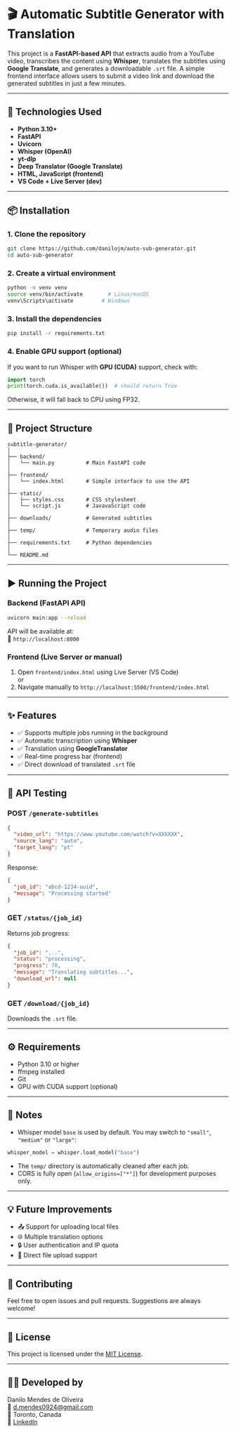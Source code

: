 # 🎬 Automatic Subtitle Generator with Translation

This project is a **FastAPI-based API** that extracts audio from a YouTube video, transcribes the content using **Whisper**, translates the subtitles using **Google Translate**, and generates a downloadable `.srt` file. A simple frontend interface allows users to submit a video link and download the generated subtitles in just a few minutes.

---

## 🚀 Technologies Used

- **Python 3.10+**
- **FastAPI**
- **Uvicorn**
- **Whisper (OpenAI)**
- **yt-dlp**
- **Deep Translator (Google Translate)**
- **HTML, JavaScript (frontend)**
- **VS Code + Live Server (dev)**

---

## 📦 Installation

### 1. Clone the repository

```bash
git clone https://github.com/danilojm/auto-sub-generator.git
cd auto-sub-generator
```

### 2. Create a virtual environment

```bash
python -m venv venv
source venv/bin/activate        # Linux/macOS
venv\Scripts\activate         # Windows
```

### 3. Install the dependencies

```bash
pip install -r requirements.txt
```

### 4. Enable GPU support (optional)

If you want to run Whisper with **GPU (CUDA)** support, check with:

```python
import torch
print(torch.cuda.is_available())  # should return True
```

Otherwise, it will fall back to CPU using FP32.

---

## 📁 Project Structure

```
subtitle-generator/
│
├── backend/
│   └── main.py          # Main FastAPI code
│
├── frontend/
│   └── index.html       # Simple interface to use the API
│
├── static/
│   ├── styles.css       # CSS stylesheet
│   └── script.js        # JavavaScript code
│
├── downloads/           # Generated subtitles
│
├── temp/                # Temporary audio files
│
├── requirements.txt     # Python dependencies
│
└── README.md
```

---

## ▶️ Running the Project

### Backend (FastAPI API)

```bash
uvicorn main:app --reload
```

API will be available at:  
📡 `http://localhost:8000`

### Frontend (Live Server or manual)

1. Open `frontend/index.html` using Live Server (VS Code)  
   or
2. Navigate manually to `http://localhost:5500/frontend/index.html`

---

## ✨ Features

- ✅ Supports multiple jobs running in the background
- ✅ Automatic transcription using **Whisper**
- ✅ Translation using **GoogleTranslator**
- ✅ Real-time progress bar (frontend)
- ✅ Direct download of translated `.srt` file

---

## 🧪 API Testing

### POST `/generate-subtitles`

```json
{
  "video_url": "https://www.youtube.com/watch?v=XXXXXX",
  "source_lang": "auto",
  "target_lang": "pt"
}
```

Response:

```json
{
  "job_id": "abcd-1234-uuid",
  "message": "Processing started"
}
```

### GET `/status/{job_id}`

Returns job progress:

```json
{
  "job_id": "...",
  "status": "processing",
  "progress": 70,
  "message": "Translating subtitles...",
  "download_url": null
}
```

### GET `/download/{job_id}`

Downloads the `.srt` file.

---

## ⚙️ Requirements

- Python 3.10 or higher
- ffmpeg installed
- Git
- GPU with CUDA support (optional)

---

## 📌 Notes

- Whisper model `base` is used by default. You may switch to `"small"`, `"medium"` or `"large"`:

```python
whisper_model = whisper.load_model("base")
```

- The `temp/` directory is automatically cleaned after each job.
- CORS is fully open (`allow_origins=["*"]`) for development purposes only.

---

## 💡 Future Improvements

- 📤 Support for uploading local files
- 🌐 Multiple translation options
- 🔒 User authentication and IP quota
- 📁 Direct file upload support

---

## 🤝 Contributing

Feel free to open issues and pull requests. Suggestions are always welcome!

---

## 📄 License

This project is licensed under the [MIT License](LICENSE).

---

## 👨‍💻 Developed by

Danilo Mendes de Oliveira  
📧 d.mendes0924@gmail.com  
📍 Toronto, Canada  
🔗 [LinkedIn](https://www.linkedin.com/in/danilo-mendes-de-oliveira/?locale=en_US)
